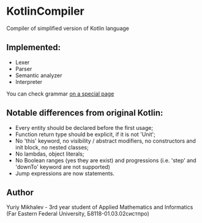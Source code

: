 # KotlinCompiler
Compiler of simplified version of Kotlin language

## Implemented:
<ul>
  <li> Lexer </li>
  <li> Parser </li>
  <li> Semantic analyzer </li>
  <li> Interpreter </li>
</ul>

You can check grammar [on a special page](GRAMMAR.md)

## Notable differences from original Kotlin:
<ul>
	<li> Every entity should be declared before the first usage; </li>
	<li> Function return type should be explicit, if it is not 'Unit'; </li>
	<li> No 'this' keyword, no visibility / abstract modifiers, no constructors and init block, no nested classes; </li>
	<li> No lambdas, object literals; </li>
	<li> No Boolean ranges (yes they are exist) and progressions (i.e. 'step' and 'downTo' keyword are not supported) </li>
	<li> Jump expressions are now statements. </li>
</ul>

## Author
Yuriy Mikhalev - 3rd year student of Applied Mathematics and Informatics (Far Eastern Federal University, Б8118-01.03.02систпро)
